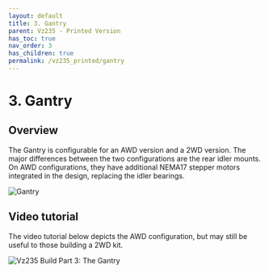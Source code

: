 ```yaml
---
layout: default
title: 3. Gantry
parent: Vz235 - Printed Version
has_toc: true
nav_order: 3
has_children: true
permalink: /vz235_printed/gantry
---
```


# 3. Gantry

## Overview

The Gantry is configurable for an AWD version and a 2WD version. 
The major differences between the two configurations are the rear idler mounts. On AWD configurations, they have additional NEMA17 stepper motors integrated in the design, replacing the idler bearings.

![Gantry](../../assets/images/manual/vz235_printed/printed_preview_md.png)

## Video tutorial

The video tutorial below depicts the AWD configuration, but may still be useful to those building a 2WD kit.

![Vz235 Build Part 3: The Gantry](https://www.youtube.com/embed/lP59PClF_PU)
